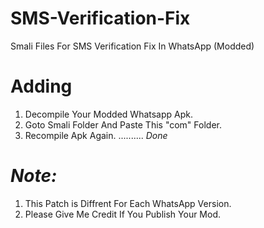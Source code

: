 # SMS-Verification-Fix
Smali Files For SMS Verification Fix In WhatsApp (Modded)

# Adding
1. Decompile Your Modded Whatsapp Apk.
2. Goto Smali Folder And Paste This "com" Folder.
3. Recompile Apk Again. 
.......... *Done* 

# *_Note:_*
1. This Patch is Diffrent For Each WhatsApp Version.  
2. Please Give Me Credit If You Publish Your Mod.
